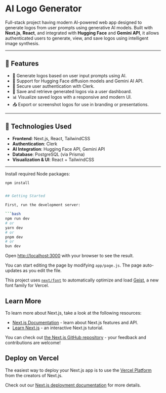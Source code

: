 # AI Logo Generator 

Full-stack project having modern AI-powered web app designed to generate logos from user prompts using generative AI models. Built with **Next.js**, **React**, and integrated with **Hugging Face** and **Gemini API**, it allows authenticated users to generate, view, and save logos using intelligent image synthesis.

---

## 🚀 Features

- 🔡 Generate logos based on user input prompts using AI.
- 🧠 Support for Hugging Face diffusion models and Gemini AI API.
- 👤 Secure user authentication with Clerk.
- 💾 Save and retrieve generated logos via a user dashboard.
- 📊 Visualize saved logos with a responsive and modern UI.
- 📤 Export or screenshot logos for use in branding or presentations.

---

## 🧰 Technologies Used

- **Frontend**: Next.js, React, TailwindCSS
- **Authentication**: Clerk
- **AI Integration**: Hugging Face API, Gemini API
- **Database**: PostgreSQL (via Prisma)
- **Visualization & UI**: React + TailwindCSS

---

Install required Node packages:

```bash
npm install


## Getting Started

First, run the development server:

```bash
npm run dev
# or
yarn dev
# or
pnpm dev
# or
bun dev
```

Open [http://localhost:3000](http://localhost:3000) with your browser to see the result.

You can start editing the page by modifying `app/page.js`. The page auto-updates as you edit the file.

This project uses [`next/font`](https://nextjs.org/docs/app/building-your-application/optimizing/fonts) to automatically optimize and load [Geist](https://vercel.com/font), a new font family for Vercel.

## Learn More

To learn more about Next.js, take a look at the following resources:

- [Next.js Documentation](https://nextjs.org/docs) - learn about Next.js features and API.
- [Learn Next.js](https://nextjs.org/learn) - an interactive Next.js tutorial.

You can check out [the Next.js GitHub repository](https://github.com/vercel/next.js) - your feedback and contributions are welcome!

## Deploy on Vercel

The easiest way to deploy your Next.js app is to use the [Vercel Platform](https://vercel.com/new?utm_medium=default-template&filter=next.js&utm_source=create-next-app&utm_campaign=create-next-app-readme) from the creators of Next.js.

Check out our [Next.js deployment documentation](https://nextjs.org/docs/app/building-your-application/deploying) for more details.
